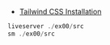 
- [Tailwind CSS Installation](https://tailwindcss.com/docs/installation)

```rust
liveserver ./ex00/src
sm ./ex00/src
```
